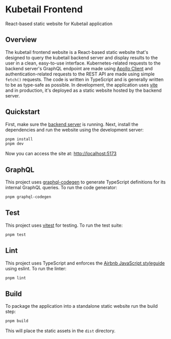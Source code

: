 # Kubetail Frontend

React-based static website for Kubetail application

## Overview

The kubetail frontend website is a React-based static website that's designed to query the kubetail backend server and display results to the user in a clean, easy-to-use interface. Kubernetes-related requests to the backend server's GraphQL endpoint are made using [Apollo Client](https://www.apollographql.com/docs/react/) and authentication-related requests to the REST API are made using simple `fetch()` requests. The code is written in TypeScript and is generally written to be as type-safe as possible. In development, the application uses [vite](https://vitejs.dev/) and in production, it's deployed as a static website hosted by the backend server.

## Quickstart

First, make sure the [backend server](../backend) is running. Next, install the dependencies and run the website using the development server:

```sh
pnpm install
pnpm dev
```

Now you can access the site at:
[http://localhost:5173](http://localhost:5173)

## GraphQL

This project uses [graphql-codegen](https://the-guild.dev/graphql/codegen) to generate TypeScript definitions for its internal GraphQL queries. To run the code generator:

```sh
pnpm graphql-codegen
```

## Test

This project uses [vitest](https://vitest.dev/) for testing. To run the test suite:

```sh
pnpm test
```

## Lint

This project uses TypeScript and enforces the [Airbnb JavaScript styleguide](https://github.com/airbnb/javascript) using eslint. To run the linter:

```sh
pnpm lint
```

## Build

To package the application into a standalone static website run the build step:

```sh
pnpm build
```

This will place the static assets in the `dist` directory.
